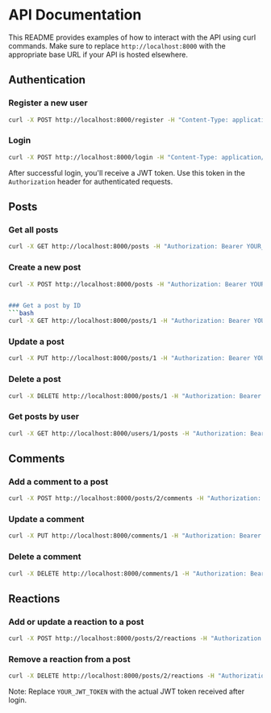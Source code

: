 # API Documentation

This README provides examples of how to interact with the API using curl commands. Make sure to replace `http://localhost:8000` with the appropriate base URL if your API is hosted elsewhere.

## Authentication

### Register a new user
```bash
curl -X POST http://localhost:8000/register -H "Content-Type: application/json" -d '{"username": "newuser", "email": "newuser@example.com", "password": "password123"}'
```

### Login
```bash
curl -X POST http://localhost:8000/login -H "Content-Type: application/json" -d '{"email": "newuser@example.com", "password": "password123"}'
```

After successful login, you'll receive a JWT token. Use this token in the `Authorization` header for authenticated requests.

## Posts

### Get all posts
```bash
curl -X GET http://localhost:8000/posts -H "Authorization: Bearer YOUR_JWT_TOKEN"
```

### Create a new post
```bash
curl -X POST http://localhost:8000/posts -H "Authorization: Bearer YOUR_JWT_TOKEN" -H "Content-Type: application/json" -d '{"title": "New Post", "content": "Post content", "category": "General", "tags": ["tag1", "tag2"]}' -F "image=@/path/to/image.j```pg"


### Get a post by ID
```bash
curl -X GET http://localhost:8000/posts/1 -H "Authorization: Bearer YOUR_JWT_TOKEN"
```

### Update a post
```bash
curl -X PUT http://localhost:8000/posts/1 -H "Authorization: Bearer YOUR_JWT_TOKEN" -H "Content-Type: application/json" -d '{"title": "Updated Post Title", "content": "Updated content"}'
```

### Delete a post
```bash
curl -X DELETE http://localhost:8000/posts/1 -H "Authorization: Bearer YOUR_JWT_TOKEN"
```

### Get posts by user
```bash
curl -X GET http://localhost:8000/users/1/posts -H "Authorization: Bearer YOUR_JWT_TOKEN"
```

## Comments

### Add a comment to a post
```bash
curl -X POST http://localhost:8000/posts/2/comments -H "Authorization: Bearer YOUR_JWT_TOKEN" -H "Content-Type: application/json" -d '{"content": "This is a comment"}'
```

### Update a comment
```bash
curl -X PUT http://localhost:8000/comments/1 -H "Authorization: Bearer YOUR_JWT_TOKEN" -H "Content-Type: application/json" -d '{"content": "Updated comment"}'
```

### Delete a comment
```bash
curl -X DELETE http://localhost:8000/comments/1 -H "Authorization: Bearer YOUR_JWT_TOKEN"
```

## Reactions

### Add or update a reaction to a post
```bash
curl -X POST http://localhost:8000/posts/2/reactions -H "Authorization: Bearer YOUR_JWT_TOKEN" -H "Content-Type: application/json" -d '{"reaction_type": "like"}'
```

### Remove a reaction from a post
```bash
curl -X DELETE http://localhost:8000/posts/2/reactions -H "Authorization: Bearer YOUR_JWT_TOKEN"
```

Note: Replace `YOUR_JWT_TOKEN` with the actual JWT token received after login.
